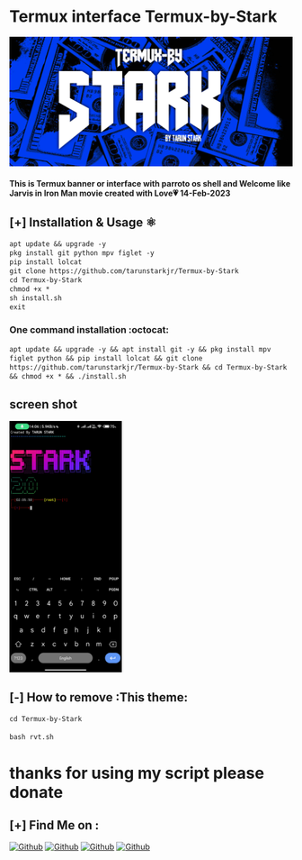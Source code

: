 # Termux interface Termux-by-Stark 

<img src="/f.jpg" >

#### This is Termux banner or interface with parroto os shell and Welcome like Jarvis in Iron Man movie created with Love💗 14-Feb-2023

## [+] Installation & Usage :atom_symbol:
```
apt update && upgrade -y 
pkg install git python mpv figlet -y
pip install lolcat
git clone https://github.com/tarunstarkjr/Termux-by-Stark
cd Termux-by-Stark
chmod +x *
sh install.sh
exit
```
### One command installation :octocat:
```
apt update && upgrade -y && apt install git -y && pkg install mpv figlet python && pip install lolcat && git clone https://github.com/tarunstarkjr/Termux-by-Stark && cd Termux-by-Stark && chmod +x * && ./install.sh
```
## screen shot

<img width="200px" src="/s.jpg" >

## [-] How to remove :This theme:
```
cd Termux-by-Stark

bash rvt.sh
```
# thanks for using my script please donate
<!--<a href="https://liberapay.com/fikrado">
  <img align="center" alt="Yahye's Librabay" width="100px" src="https://upload.wikimedia.org/wikipedia/commons/thumb/2/27/Liberapay_logo_v2_white-on-yellow.svg/1200px-Liberapay_logo_v2_white-on-yellow.svg.png" />-->




## [+] Find Me on :

[![Github](https://img.shields.io/badge/Facebook-Tarun_Stark-blue?style=for-the-badge&logo=facebook)](https://facebook.com/tarunstarkjr)
[![Github](https://img.shields.io/badge/Instagram-Tarun_Stark-lightgreen?style=for-the-badge&logo=instagram)](https://www.instagram.com/tarun.stark/)
[![Github](https://img.shields.io/badge/TELEGRAM-Tarun_Stark-orange?style=for-the-badge&logo=telegram)](https://t.me/tarunstarkk)
[![Github](https://img.shields.io/badge/Twitter-Tarun_Stark-aqua?style=for-the-badge&logo=twitter)](https://twitter.com/tarunstarkjr)

